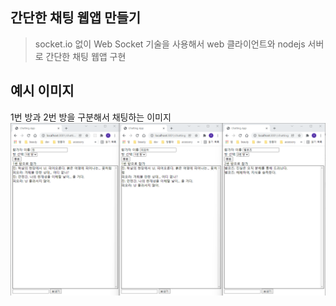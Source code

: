 ## 간단한 채팅 웹앱 만들기
> socket.io 없이 Web Socket 기술을 사용해서 web 클라이언트와 nodejs 서버로 간단한 채팅 웹앱 구현

## 예시 이미지
1번 방과 2번 방을 구분해서 채팅하는 이미지
![png_1](./images/example_image.png)
